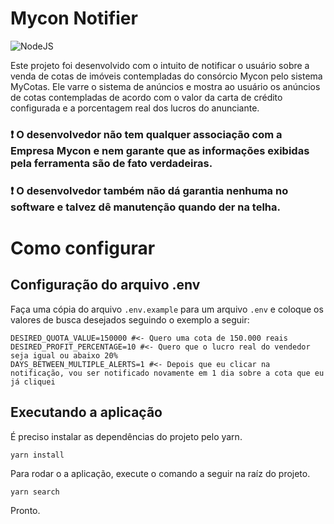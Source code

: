 # Mycon Notifier
![NodeJS](https://img.shields.io/badge/node.js-6DA55F?style=for-the-badge&logo=node.js&logoColor=white)

Este projeto foi desenvolvido com o intuito de notificar o usuário sobre a venda de cotas de imóveis contempladas do consórcio Mycon pelo sistema MyCotas. Ele varre o sistema de anúncios e mostra ao usuário os anúncios de cotas contempladas de acordo com o valor da carta de crédito configurada e a porcentagem real dos lucros do anunciante.

### ❗ O desenvolvedor não tem qualquer associação com a Empresa Mycon e nem garante que as informações exibidas pela ferramenta são de fato verdadeiras.
### ❗ O desenvolvedor também não dá garantia nenhuma no software e talvez dê manutenção quando der na telha.



# Como configurar

## Configuração do arquivo .env
Faça uma cópia do arquivo ```.env.example``` para um arquivo ```.env``` e coloque os valores de busca desejados seguindo o exemplo a seguir:
```
DESIRED_QUOTA_VALUE=150000 #<- Quero uma cota de 150.000 reais
DESIRED_PROFIT_PERCENTAGE=10 #<- Quero que o lucro real do vendedor seja igual ou abaixo 20% 
DAYS_BETWEEN_MULTIPLE_ALERTS=1 #<- Depois que eu clicar na notificação, vou ser notificado novamente em 1 dia sobre a cota que eu já cliquei
```
## Executando a aplicação
É preciso instalar as dependências do projeto pelo yarn.
```
yarn install
```
Para rodar o a aplicação, execute o comando a seguir na raíz do projeto.
```
yarn search
```
Pronto.